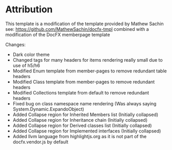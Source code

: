 # Attribution

This template is a modification of the template provided by Mathew Sachin
see: https://github.com/MathewSachin/docfx-tmpl
combined with a modification of the DocFX memberpage template

Changes:
* Dark color theme
* Changed tags for many headers for items rendering really small due to use of h5/h6
* Modified Enum template from member-pages to remove redundant table headers
* Modified Class template from member-pages to remove redundant headers
* Modified Collections template from default to remove redundant headers
* Fixed bug on class namespace name rendering (Was always saying System.Dynamic.ExpandoObject)
* Added Collapse region for Inherited Members list (Initially collapsed)
* Added Collapse region for Inheritance chain (Initially collapsed)
* Added Collapse region for Derived classes list (Initially collapsed)
* Added Collapse region for Implemented interfaces (Initially collapsed)
* Added llvm language from highlightjs.org as it is not part of the docfx.vendor.js by default

